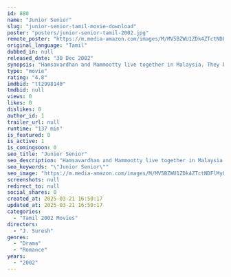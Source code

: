 ```yaml
---
id: 880
name: "Junior Senior"
slug: "junior-senior-tamil-movie-download"
poster: "posters/junior-senior-tamil-2002.jpg"
remote_poster: "https://m.media-amazon.com/images/M/MV5BZWU1ZDk4ZTctNDFlMy00M2I2LTkzNzMtZjY1NjRjYzE5ODY2XkEyXkFqcGdeQXVyMTEzNzg0Mjkx._V1_SX300.jpg"
original_language: "Tamil"
dubbed_in: null
released_date: "30 Dec 2002"
synopsis: "Hamsavardhan and Mammootty live together in Malaysia. They both fall in love with the same girl Lena. Eventually, Lena has to choose between them and she chooses Mammootty as he is wealthy. Mammootty comes to know of this and brea..."
type: "movie"
rating: "4.8"
imdbid: "tt2998140"
tmdbid: null
views: 0
likes: 0
dislikes: 0
author_id: 1
trailer_url: null
runtime: "137 min"
is_featured: 0
is_active: 1
is_comingsoon: 0
seo_title: "Junior Senior"
seo_description: "Hamsavardhan and Mammootty live together in Malaysia. They both fall in love with the same girl Lena. Eventually, Lena has to choose between them and she chooses Mammootty as he is wealthy. Mammootty comes to know of this and brea..."
seo_keywords: "\"Junior Senior\""
seo_image: "https://m.media-amazon.com/images/M/MV5BZWU1ZDk4ZTctNDFlMy00M2I2LTkzNzMtZjY1NjRjYzE5ODY2XkEyXkFqcGdeQXVyMTEzNzg0Mjkx._V1_SX300.jpg"
screenshots: null
redirect_to: null
social_shares: 0
created_at: 2025-03-21 16:50:17
updated_at: 2025-03-21 16:50:17
categories:
  - "Tamil 2002 Movies"
directors:
  - "J. Suresh"
genres:
  - "Drama"
  - "Romance"
years:
  - "2002"
---
```

